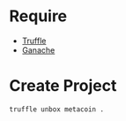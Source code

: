 # Require
- [Truffle](https://trufflesuite.com/docs/truffle/)
- [Ganache](https://trufflesuite.com/docs/ganache/)

# Create Project
```sh
truffle unbox metacoin .
```

